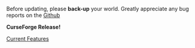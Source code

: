 Before updating, please **back-up** your world. 
Greatly appreciate any bug reports on the 
[Github](https://github.com/ChefMooon/breeze-bounce/issues)

**CurseForge Release!**

[Current Features](https://github.com/ChefMooon/breeze-bounce/blob/1.21.x-multi/README.md#current-features)

